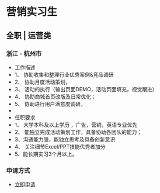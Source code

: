
# 营销实习生
## 全职  |  运营类
### 浙江 - 杭州市

- 工作描述
- 1、 协助收集和整理行业优秀案例&amp;竞品调研
- 2、 协助月度活动策划，
- 3、 活动的执行（输出页面DEMO，活动页面填充，视觉跟进）
- 4、 协助商城首页改版及日常优化；
- 5、 协助进行用户满意度调研。
- &nbsp;
- 任职要求
- 1、 大学本科及以上学历 ，广告，营销，英语专业优先
- 2、 能独立完成活动策划工作，具备协助各团队的能力；
- 3、沟通能力强，能独立思考及具备创新意识
- 4、 关注细节Excel/PPT技能优秀者加分
- 5、能长期实习3个月以上。
### 申请方式
- <a href="mailto:hr@tuya.com?subject=求职简历-营销实习生-来自GitHub">立即申请</a>